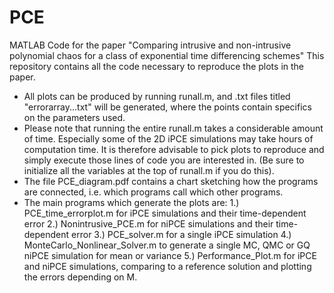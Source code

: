 # PCE
MATLAB Code for the paper "Comparing intrusive and non-intrusive polynomial chaos for a class of exponential time differencing schemes"
This repository contains all the code necessary to reproduce the plots in the paper.
- All plots can be produced by running runall.m, and .txt files titled "errorarray...txt" will be generated, where the points contain specifics on the parameters used.
- Please note that running the entire runall.m takes a considerable amount of time. Especially some of the 2D iPCE simulations may take hours of computation time. It is therefore advisable to pick plots to reproduce and simply execute those lines of code you are interested in. (Be sure to initialize all the variables at the top of runall.m if you do this).
- The file PCE_diagram.pdf contains a chart sketching how the programs are connected, i.e. which programs call which other programs.
- The main programs which generate the plots are:
	1.) PCE_time_errorplot.m for iPCE simulations and their time-dependent error
	2.) Nonintrusive_PCE.m for niPCE simulations and their time-dependent error
	3.) PCE_solver.m for a single iPCE simulation
	4.) MonteCarlo_Nonlinear_Solver.m to generate a single MC, QMC or GQ niPCE simulation for mean or variance
	5.) Performance_Plot.m for iPCE and niPCE simulations, comparing to a reference solution and plotting the errors depending on M.

